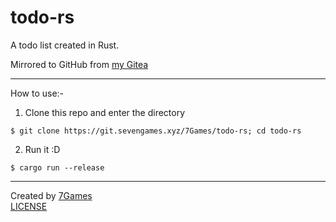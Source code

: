 # todo-rs

A todo list created in Rust.

Mirrored to GitHub from [my Gitea](https://git.sevengames.xyz/7Games/todo-rs)

---

How to use:-
1. Clone this repo and enter the directory
```
$ git clone https://git.sevengames.xyz/7Games/todo-rs; cd todo-rs
```
2. Run it :D
```
$ cargo run --release
```

---

Created by [7Games](https://sevengames.xyz)<br>
[LICENSE](https://git.sevengames.xyz/7Games/todo-rs/src/branch/main/LICENSE)
